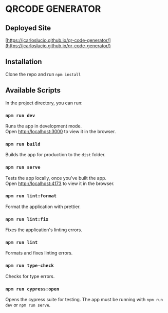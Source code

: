 # QRCODE GENERATOR

## Deployed Site

[https://jcarloslucio.github.io/qr-code-generator/](https://jcarloslucio.github.io/qr-code-generator/)

## Installation

Clone the repo and run `npm install`

## Available Scripts

In the project directory, you can run:

### `npm run dev`

Runs the app in development mode.\
Open [http://localhost:3000](http://localhost:3000) to view it in the browser.

### `npm run build`

Builds the app for production to the `dist` folder.

### `npm run serve`

Tests the app locally, once you've built the app.\
Open [http://localhost:4173](http://localhost:4173) to view it in the browser.

### `npm run lint:format`

Format the application with prettier.

### `npm run lint:fix`

Fixes the application's linting errors.

### `npm run lint`

Formats and fixes linting errors.

### `npm run type-check`

Checks for type errors.

### `npm run cypress:open`

Opens the cypress suite for testing. The app must be running with `npm run dev`
or `npm run serve`.
